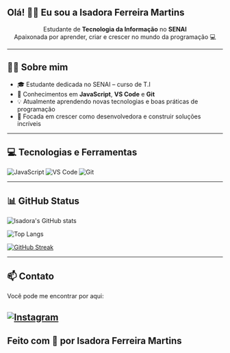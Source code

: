 ## Olá! 👩‍💻 Eu sou a Isadora Ferreira Martins</h1>

<p align="center">
  Estudante de <strong>Tecnologia da Informação</strong> no <strong>SENAI</strong> <br/> 
  Apaixonada por aprender, criar e crescer no mundo da programação 💻
</p>

---

## 👩‍🎓 Sobre mim

- 🎓 Estudante dedicada no SENAI – curso de T.I
- 🌱 Conhecimentos em **JavaScript**, **VS Code** e **Git**
- 💡 Atualmente aprendendo novas tecnologias e boas práticas de programação
- 🎯 Focada em crescer como desenvolvedora e construir soluções incríveis

---

## 💻 Tecnologias e Ferramentas

![JavaScript](https://img.shields.io/badge/-JavaScript-F7DF1E?style=flat-square&logo=javascript&logoColor=black)
![VS Code](https://img.shields.io/badge/-VSCode-007ACC?style=flat-square&logo=visual-studio-code&logoColor=white)
![Git](https://img.shields.io/badge/-Git-F05032?style=flat-square&logo=git&logoColor=white)

---

## 📊 GitHub Status

![Isadora's GitHub stats](https://github-readme-stats.vercel.app/api?username=isadoraferreiramartins&show_icons=true&theme=tokyonight)

![Top Langs](https://github-readme-stats.vercel.app/api/top-langs/?username=isadoraferreiramartins&layout=compact&theme=tokyonight)

[![GitHub Streak](https://streak-stats.demolab.com?user=isadoraferreiramartins&theme=tokyonight&hide_border=true)](https://git.io/streak-stats)

---

## 📫 Contato

Você pode me encontrar por aqui:


[![Instagram](https://img.shields.io/badge/-Instagram-E4405F?style=flat-square&logo=Instagram&logoColor=white)](https://www.instagram.com/isadoramartins.16?igsh=MTEzMzQxbHZkenVoaQ==)
---

## Feito com 💙 por Isadora Ferreira Martins

